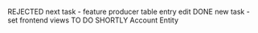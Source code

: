REJECTED next task - feature producer table entry edit
DONE new task - set frontend views
TO DO SHORTLY Account Entity
